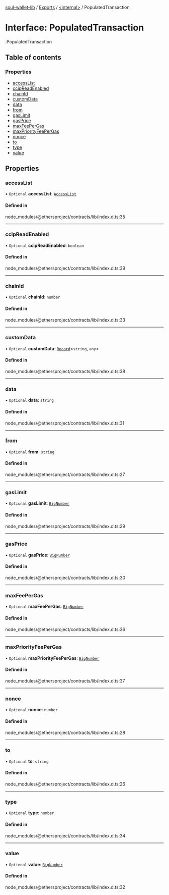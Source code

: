 [soul-wallet-lib](../README.md) / [Exports](../modules.md) / [<internal\>](../modules/internal_.md) / PopulatedTransaction

# Interface: PopulatedTransaction

[<internal>](../modules/internal_.md).PopulatedTransaction

## Table of contents

### Properties

- [accessList](internal_.PopulatedTransaction.md#accesslist)
- [ccipReadEnabled](internal_.PopulatedTransaction.md#ccipreadenabled)
- [chainId](internal_.PopulatedTransaction.md#chainid)
- [customData](internal_.PopulatedTransaction.md#customdata)
- [data](internal_.PopulatedTransaction.md#data)
- [from](internal_.PopulatedTransaction.md#from)
- [gasLimit](internal_.PopulatedTransaction.md#gaslimit)
- [gasPrice](internal_.PopulatedTransaction.md#gasprice)
- [maxFeePerGas](internal_.PopulatedTransaction.md#maxfeepergas)
- [maxPriorityFeePerGas](internal_.PopulatedTransaction.md#maxpriorityfeepergas)
- [nonce](internal_.PopulatedTransaction.md#nonce)
- [to](internal_.PopulatedTransaction.md#to)
- [type](internal_.PopulatedTransaction.md#type)
- [value](internal_.PopulatedTransaction.md#value)

## Properties

### accessList

• `Optional` **accessList**: [`AccessList`](../modules/internal_.md#accesslist)

#### Defined in

node_modules/@ethersproject/contracts/lib/index.d.ts:35

___

### ccipReadEnabled

• `Optional` **ccipReadEnabled**: `boolean`

#### Defined in

node_modules/@ethersproject/contracts/lib/index.d.ts:39

___

### chainId

• `Optional` **chainId**: `number`

#### Defined in

node_modules/@ethersproject/contracts/lib/index.d.ts:33

___

### customData

• `Optional` **customData**: [`Record`](../modules/internal_.md#record)<`string`, `any`\>

#### Defined in

node_modules/@ethersproject/contracts/lib/index.d.ts:38

___

### data

• `Optional` **data**: `string`

#### Defined in

node_modules/@ethersproject/contracts/lib/index.d.ts:31

___

### from

• `Optional` **from**: `string`

#### Defined in

node_modules/@ethersproject/contracts/lib/index.d.ts:27

___

### gasLimit

• `Optional` **gasLimit**: [`BigNumber`](../classes/internal_.BigNumber.md)

#### Defined in

node_modules/@ethersproject/contracts/lib/index.d.ts:29

___

### gasPrice

• `Optional` **gasPrice**: [`BigNumber`](../classes/internal_.BigNumber.md)

#### Defined in

node_modules/@ethersproject/contracts/lib/index.d.ts:30

___

### maxFeePerGas

• `Optional` **maxFeePerGas**: [`BigNumber`](../classes/internal_.BigNumber.md)

#### Defined in

node_modules/@ethersproject/contracts/lib/index.d.ts:36

___

### maxPriorityFeePerGas

• `Optional` **maxPriorityFeePerGas**: [`BigNumber`](../classes/internal_.BigNumber.md)

#### Defined in

node_modules/@ethersproject/contracts/lib/index.d.ts:37

___

### nonce

• `Optional` **nonce**: `number`

#### Defined in

node_modules/@ethersproject/contracts/lib/index.d.ts:28

___

### to

• `Optional` **to**: `string`

#### Defined in

node_modules/@ethersproject/contracts/lib/index.d.ts:26

___

### type

• `Optional` **type**: `number`

#### Defined in

node_modules/@ethersproject/contracts/lib/index.d.ts:34

___

### value

• `Optional` **value**: [`BigNumber`](../classes/internal_.BigNumber.md)

#### Defined in

node_modules/@ethersproject/contracts/lib/index.d.ts:32
